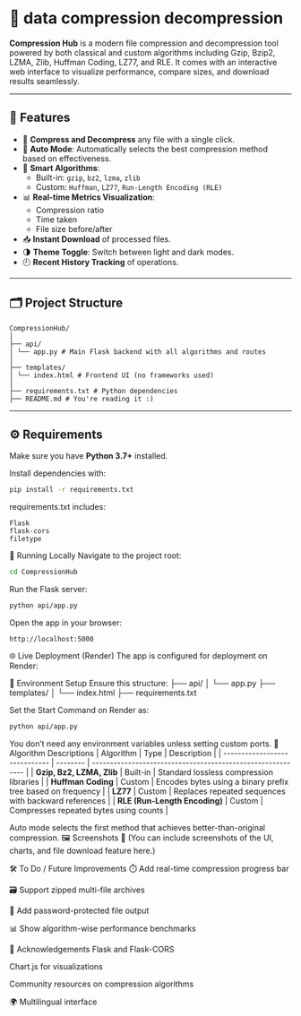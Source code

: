 # 🧬 data compression decompression

**Compression Hub** is a modern file compression and decompression tool powered by both classical and custom algorithms including Gzip, Bzip2, LZMA, Zlib, Huffman Coding, LZ77, and RLE. It comes with an interactive web interface to visualize performance, compare sizes, and download results seamlessly.

---

## 🚀 Features

- 🔄 **Compress and Decompress** any file with a single click.
- 🤖 **Auto Mode**: Automatically selects the best compression method based on effectiveness.
- 🧠 **Smart Algorithms**:
  - Built-in: `gzip`, `bz2`, `lzma`, `zlib`
  - Custom: `Huffman`, `LZ77`, `Run-Length Encoding (RLE)`
- 📊 **Real-time Metrics Visualization**:
  - Compression ratio
  - Time taken
  - File size before/after
- 📥 **Instant Download** of processed files.
- 🌗 **Theme Toggle**: Switch between light and dark modes.
- 🕘 **Recent History Tracking** of operations.

---

## 🗂️ Project Structure
```pgsql
CompressionHub/
│
├── api/
│ └── app.py # Main Flask backend with all algorithms and routes
│
├── templates/
│ └── index.html # Frontend UI (no frameworks used)
│
├── requirements.txt # Python dependencies
├── README.md # You're reading it :)
```


---

## ⚙️ Requirements

Make sure you have **Python 3.7+** installed.

Install dependencies with:

```bash
pip install -r requirements.txt
```
requirements.txt includes:
```nginx
Flask
flask-cors
filetype
```
🧪 Running Locally
Navigate to the project root:
```bash
cd CompressionHub
```
Run the Flask server:
```bash
python api/app.py
```
Open the app in your browser:
```arduino
http://localhost:5000
```
🌐 Live Deployment (Render)
The app is configured for deployment on Render:

📄 Environment Setup
Ensure this structure:
├── api/
│   └── app.py
├── templates/
│   └── index.html
├── requirements.txt

Set the Start Command on Render as:
```bash
python api/app.py
```
You don’t need any environment variables unless setting custom ports.
🧠 Algorithm Descriptions
| Algorithm                     | Type     | Description                                                 |
| ----------------------------- | -------- | ----------------------------------------------------------- |
| **Gzip, Bz2, LZMA, Zlib**     | Built-in | Standard lossless compression libraries                     |
| **Huffman Coding**            | Custom   | Encodes bytes using a binary prefix tree based on frequency |
| **LZ77**                      | Custom   | Replaces repeated sequences with backward references        |
| **RLE (Run-Length Encoding)** | Custom   | Compresses repeated bytes using counts                      |

Auto mode selects the first method that achieves better-than-original compression.
🖼️ Screenshots
📌 (You can include screenshots of the UI, charts, and file download feature here.)

🛠️ To Do / Future Improvements
⏱️ Add real-time compression progress bar

🗃️ Support zipped multi-file archives

🔐 Add password-protected file output

📊 Show algorithm-wise performance benchmarks

🙌 Acknowledgements
Flask and Flask-CORS

Chart.js for visualizations

Community resources on compression algorithms

🌍 Multilingual interface


